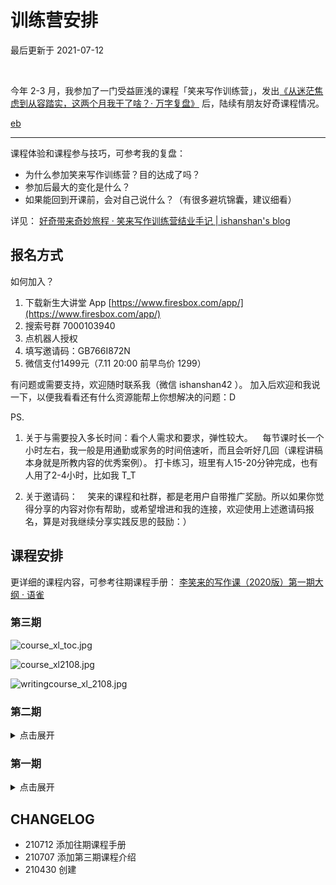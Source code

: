 # 训练营安排
最后更新于 2021-07-12

<br> 

今年 2-3 月，我参加了一门受益匪浅的课程「笑来写作训练营」，发出[《从迷茫焦虑到从容踏实，这两个月我干了啥？· 万字复盘》](selfedu/review2021Q1.md) 后，陆续有朋友好奇课程情况。



[eb](_eb_targ_course_xl.md ':include')


---

课程体验和课程参与技巧，可参考我的复盘：

- 为什么参加笑来写作训练营？目的达成了吗？
- 参加后最大的变化是什么？
- 如果能回到开课前，会对自己说什么？（有很多避坑锦囊，建议细看）

详见：
[好奇带来奇妙旅程 · 笑来写作训练营结业手记 | ishanshan's blog](wr/review_course_xl.md)




## 报名方式


如何加入？
1. 下载新生大讲堂 App‬ [https://www.firesbox.com/app/](https://www.firesbox.com/app/)
2. 搜索号群‬ 7000103940
3. 点机器‬人授权
4. 填写邀请码：GB766I872N
5. 微信支付1499元（7.11 20:00 前早鸟价 1299）




有问题或需要支持，欢迎随时联系我（微信 ishanshan42 ）。
加入后欢迎和我说一下，以便我看看还有什么资源能帮上你想解决的问题：D


PS.
1. 关于与需要投入多长时间：看个人需求和要求，弹性较大。
    每节课时长一个小时左右，我一般是用通勤或家务的时间倍速听，而且会听好几回（课程讲稿本身就是所教内容的优秀案例）。
打卡练习，班里有人15-20分钟完成，也有人用了2-4小时，比如我 T_T


2. 关于邀请码：
    笑来的课程和社群，都是老用户自带推广奖励。所以如果你觉得分享的内容对你有帮助，或希望增进和我的连接，欢迎使用上述邀请码报名，算是对我继续分享实践反思的鼓励：）


## 课程安排

更详细的课程内容，可参考往期课程手册：
[李笑来的写作课（2020版）第一期大纲 · 语雀](https://www.yuque.com/box1972/kbiyse/cbto9a_cxc7qd)

### 第三期

![course_xl_toc.jpg](http://ishanshan.zoomquiet.top/share/course_xl_toc.jpg ':size=450')

![course_xl2108.jpg](http://ishanshan.zoomquiet.top/share/course_xl2108.jpg ':size=450')

![writingcourse_xl_2108.jpg](http://ishanshan.zoomquiet.top/share/writingcourse_xl_2108.jpg ':size=450')

### 第二期

<details>
<summary>  点击展开 </summary>

![course_xl.jpg](http://ishanshan.zoomquiet.top/share/course_xl.jpg ':size=450')


![writingcourse_xl_2105.jpg](http://ishanshan.zoomquiet.top/share/writingcourse_xl_2105.jpg ':size=450')

</details>






### 第一期

<details>
<summary> 点击展开  </summary>

![course_xl_toc.jpg](http://ishanshan.zoomquiet.top/share/course_xl_toc.jpg ':size=450')

![writingcourse_xl_2102.png](http://ishanshan.zoomquiet.top/share/writingcourse_xl_2102.png ':size=450')

</details>


## CHANGELOG

- 210712 添加往期课程手册
- 210707 添加第三期课程介绍
- 210430 创建
